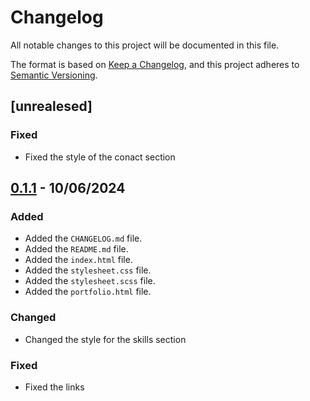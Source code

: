 # Changelog

All notable changes to this project will be documented in this file.

The format is based on [Keep a Changelog](https://keepachangelog.com/en/1.1.0/),
and this project adheres to [Semantic Versioning](https://semver.org/spec/v2.0.0.html).

## [unrealesed]

### Fixed
- Fixed the style of the conact section

## [0.1.1] - 10/06/2024

### Added
- Added the `CHANGELOG.md` file.
- Added the `README.md` file.
- Added the `index.html` file.
- Added the `stylesheet.css` file.
- Added the `stylesheet.scss` file.
- Added the `portfolio.html` file.

### Changed
- Changed the style for the skills section

### Fixed
- Fixed the links

[0.1.1]: https://github.com/ABallarini/HTML-CSS/releases/tag/v0.0.1

